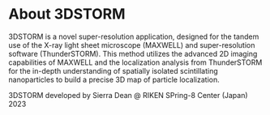 # About 3DSTORM
3DSTORM is a novel super-resolution application, designed for the tandem use of the X-ray light sheet microscope (MAXWELL) and super-resolution software (ThunderSTORM). This method utilizes the advanced 2D imaging capabilities of MAXWELL and the localization analysis from ThunderSTORM for the in-depth understanding of spatially isolated scintillating nanoparticles to build a precise 3D map of particle localization.

3DSTORM developed by Sierra Dean @ RIKEN SPring-8 Center (Japan) 2023
